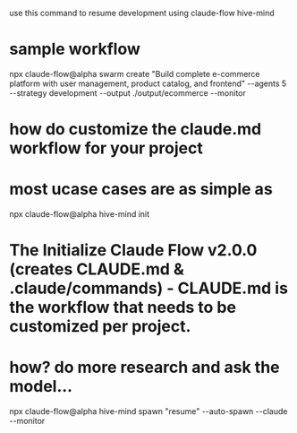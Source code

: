 use this command to resume development using claude-flow hive-mind


# sample workflow
npx claude-flow@alpha swarm create "Build complete e-commerce platform with user management, product catalog, and frontend" --agents 5 --strategy development --output ./output/ecommerce --monitor

# how do customize the claude.md workflow for your project


# most ucase cases are as simple as 
npx claude-flow@alpha hive-mind init    

# The Initialize Claude Flow v2.0.0 (creates CLAUDE.md & .claude/commands) - CLAUDE.md is the workflow that needs to be customized per project. 
# how? do more research and ask the model... 


npx claude-flow@alpha hive-mind spawn "resume" --auto-spawn --claude --monitor
